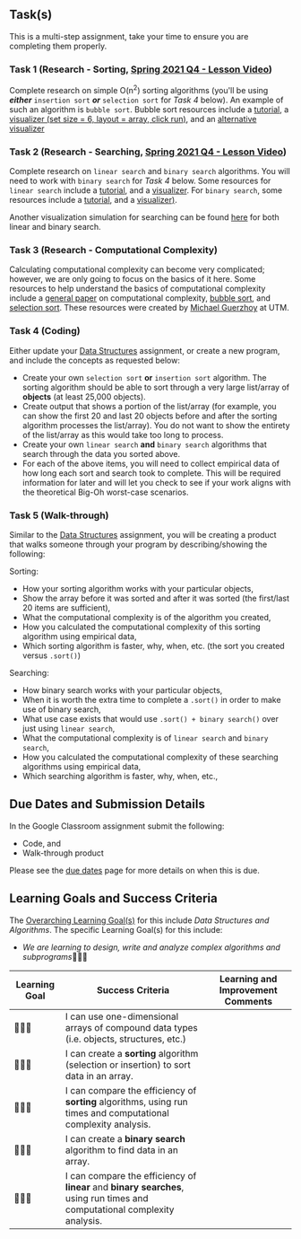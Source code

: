 ## Task(s)

This is a multi-step assignment, take your time to ensure you are completing them properly.

### Task 1 (Research - Sorting, [Spring 2021 Q4 - Lesson Video](https://youtu.be/tWq4xNHHUWc))
Complete research on simple O(n<sup>2</sup>) sorting algorithms (you'll be using **_either_** `insertion sort` **_or_** `selection sort` for _Task 4_ below). An example of such an algorithm is `bubble sort`. Bubble sort resources include a [tutorial](https://www.hackerearth.com/practice/algorithms/sorting/bubble-sort/tutorial/), a [visualizer (set size = 6, layout = array, click run)](https://www.hackerearth.com/practice/algorithms/sorting/bubble-sort/visualize/), and an [alternative visualizer](https://visual-tracer-ag.herokuapp.com/home)

### Task 2 (Research - Searching, [Spring 2021 Q4 - Lesson Video](https://youtu.be/j8dXiSmcJTg))
Complete research on `linear search` and `binary search` algorithms. You will need to work with `binary search` for _Task 4_ below.  Some resources for `linear search` include a [tutorial](https://www.hackerearth.com/practice/algorithms/searching/linear-search/tutorial/), and a [visualizer](https://visual-tracer-ag.herokuapp.com/home).  For `binary search`, some resources include a [tutorial](https://www.hackerearth.com/practice/algorithms/searching/binary-search/tutorial/), and a [visualizer)](https://visual-tracer-ag.herokuapp.com/home).

Another visualization simulation for searching can be found [here](https://www.cs.usfca.edu/~galles/visualization/Search.html) for both linear and binary search.

### Task 3 (Research - Computational Complexity)
Calculating computational complexity can become very complicated; however, we are only going to focus on the basics of it here.  Some resources to help understand the basics of computational complexity include a [general paper](https://mrseidel.com/pdsb/ics4u/algorithm_runtime_analysis.pdf) on computational complexity, [bubble sort](https://mrseidel.com/pdsb/ics4u/bubble_sort_complexity.pdf), and [selection sort](https://mrseidel.com/pdsb/ics4u/selection_sort_complexity.pdf). These resources were created by [Michael Guerzhoy](https://www.cs.toronto.edu/~guerzhoy/) at UTM.

### Task 4 (Coding)
Either update your [Data Structures](./Data-Structures) assignment, or create a new program, and include the concepts as requested below:

* Create your own `selection sort` **or** `insertion sort` algorithm.  The sorting algorithm should be able to sort through a very large list/array of **objects** (at least 25,000 objects).
* Create output that shows a portion of the list/array (for example, you can show the first 20 and last 20 objects before and after the sorting algorithm processes the list/array).  You do not want to show the entirety of the list/array as this would take too long to process.
* Create your own `linear search` **and** `binary search` algorithms that search through the data you sorted above.  
* For each of the above items, you will need to collect empirical data of how long each sort and search took to complete. This will be required information for later and will let you check to see if your work aligns with the theoretical Big-Oh worst-case scenarios. 

### Task 5 (Walk-through)
Similar to the [Data Structures](./Data-Structures) assignment, you will be creating a product that walks someone through your program by describing/showing the following:  

Sorting:  
* How your sorting algorithm works with your particular objects,
* Show the array before it was sorted and after it was sorted (the first/last 20 items are sufficient),
* What the computational complexity is of the algorithm you created,
* How you calculated the computational complexity of this sorting algorithm using empirical data,
* Which sorting algorithm is faster, why, when, etc. (the sort you created versus `.sort()`)

Searching:  
* How binary search works with your particular objects,
* When it is worth the extra time to complete a `.sort()` in order to make use of binary search,
* What use case exists that would use `.sort() + binary search()` over just using `linear search`,
* What the computational complexity is of `linear search` and `binary search`,
* How you calculated the computational complexity of these searching algorithms using empirical data,
* Which searching algorithm is faster, why, when, etc.,

## Due Dates and Submission Details
In the Google Classroom assignment submit the following:

* Code, and
* Walk-through product 

Please see the [due dates](./Due-Dates-and-Submission-Details) page for more details on when this is due.

## Learning Goals and Success Criteria

The [Overarching Learning Goal(s)](./images/ICS4U.jpg) for this include _Data Structures and Algorithms_.
The specific Learning Goal(s) for this include:

  * _We are learning to design, write and analyze complex algorithms and subprograms_&#x1F4D9;&#x1F4D9;&#x1F4D9;

| Learning Goal | Success Criteria | Learning and Improvement Comments |
| ------------- | ---------------- | --------------------------------- |
| &#x1F4D9;&#x1F4D9;&#x1F4D9; | I can use one-dimensional arrays of compound data types (i.e. objects, structures, etc.) | |
| &#x1F4D9;&#x1F4D9;&#x1F4D9; | I can create a **sorting** algorithm (selection or insertion) to sort data in an array. | |
| &#x1F4D9;&#x1F4D9;&#x1F4D9; | I can compare the efficiency of **sorting** algorithms, using run times and computational complexity analysis. | |
| &#x1F4D9;&#x1F4D9;&#x1F4D9; | I can create a **binary search** algorithm to find data in an array. | |
| &#x1F4D9;&#x1F4D9;&#x1F4D9; | I can compare the efficiency of **linear** and **binary** **searches**, using run times and computational complexity analysis. | |